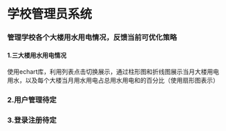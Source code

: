 # 学校管理员系统

### 管理学校各个大楼用水用电情况，反馈当前可优化策略

#### 1.三大楼用水用电情况

使用echart库，利用列表点击切换展示，通过柱形图和折线图展示当月大楼用电用水，以及每个大楼当月用水用电占总用水用电和的百分比（使用扇形图表示）



### 2.用户管理待定



### 3.登录注册待定



